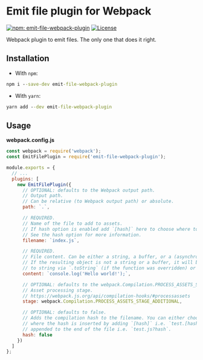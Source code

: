 # Emit file plugin for Webpack

[![npm: emit-file-webpack-plugin][1]][2]
[![License][3]][4]

Webpack plugin to emit files. The only one that does it right.

## Installation

- With `npm`:
```cmd
npm i --save-dev emit-file-webpack-plugin
```

- With `yarn`:
```cmd
yarn add --dev emit-file-webpack-plugin
```

## Usage

**webpack.config.js**

```js
const webpack = require('webpack');
const EmitFilePlugin = require('emit-file-webpack-plugin');

module.exports = {
  // ...
  plugins: [
    new EmitFilePlugin({
      // OPTIONAL: defaults to the Webpack output path.
      // Output path.
      // Can be relative (to Webpack output path) or absolute.
      path: `.`,

      // REQUIRED.
      // Name of the file to add to assets.
      // If hash option is enabled add `[hash]` here to choose where to insert the compilation hash.
      // See the hash option for more information.
      filename: `index.js`,

      // REQUIRED.
      // File content. Can be either a string, a buffer, or a (asynchronous) function.
      // If the resulting object is not a string or a buffer, it will be converted
      // to string via `.toString` (if the function was overridden) or `JSON.stringify`.
      content: `console.log('Hello world!');`,

      // OPTIONAL: defaults to the webpack.Compilation.PROCESS_ASSETS_STAGE_ADDITIONAL.
      // Asset processing stage.
      // https://webpack.js.org/api/compilation-hooks/#processassets
      stage: webpack.Compilation.PROCESS_ASSETS_STAGE_ADDITIONAL,

      // OPTIONAL: defaults to false.
      // Adds the compilation hash to the filename. You can either choose within the filename
      // where the hash is inserted by adding `[hash]` i.e. `test.[hash].js` or the hash will be
      // appended to the end of the file i.e. `test.js?hash`.
      hash: false
    })
  ]
};
```

[1]: https://img.shields.io/npm/v/emit-file-webpack-plugin?cacheSeconds=3600
[2]: https://www.npmjs.com/package/emit-file-webpack-plugin

[3]: https://img.shields.io/github/license/Kir-Antipov/emit-file-webpack-plugin.svg?style=flat&label=License&cacheSeconds=36000
[4]: https://raw.githubusercontent.com/Kir-Antipov/emit-file-webpack-plugin/master/LICENSE.md
